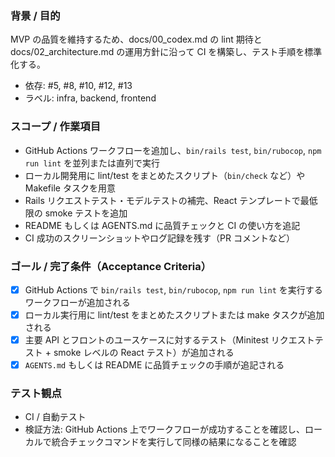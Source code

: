### 背景 / 目的
MVP の品質を維持するため、docs/00_codex.md の lint 期待と docs/02_architecture.md の運用方針に沿って CI を構築し、テスト手順を標準化する。

- 依存: #5, #8, #10, #12, #13
- ラベル: infra, backend, frontend

### スコープ / 作業項目
- GitHub Actions ワークフローを追加し、`bin/rails test`, `bin/rubocop`, `npm run lint` を並列または直列で実行
- ローカル開発用に lint/test をまとめたスクリプト（`bin/check` など）や Makefile タスクを用意
- Rails リクエストテスト・モデルテストの補完、React テンプレートで最低限の smoke テストを追加
- README もしくは AGENTS.md に品質チェックと CI の使い方を追記
- CI 成功のスクリーンショットやログ記録を残す（PR コメントなど）

### ゴール / 完了条件（Acceptance Criteria）
- [x] GitHub Actions で `bin/rails test`, `bin/rubocop`, `npm run lint` を実行するワークフローが追加される
- [x] ローカル実行用に lint/test をまとめたスクリプトまたは make タスクが追加される
- [x] 主要 API とフロントのユースケースに対するテスト（Minitest リクエストテスト + smoke レベルの React テスト）が追加される
- [x] `AGENTS.md` もしくは README に品質チェックの手順が追記される

### テスト観点
- CI / 自動テスト
- 検証方法: GitHub Actions 上でワークフローが成功することを確認し、ローカルで統合チェックコマンドを実行して同様の結果になることを確認
